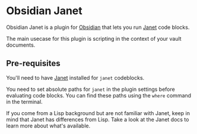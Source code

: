 # Obsidian Janet

Obsidian Janet is a plugin for [Obsidian](https://obsidian.md/) that lets you run [Janet](https://janet-lang.org/) code blocks.

The main usecase for this plugin is scripting in the context of your vault documents.


## Pre-requisites

You'll need to have [Janet](https://janet-lang.org/docs/index.html#Installation) installed for `janet` codeblocks.

You need to set absolute paths for `janet` in the plugin settings before evaluating code blocks.
You can find these paths using the `where` command in the terminal.

If you come from a Lisp background but are not familiar with Janet, keep in mind that Janet has differences from Lisp.
Take a look at the Janet docs to learn more about what's available.